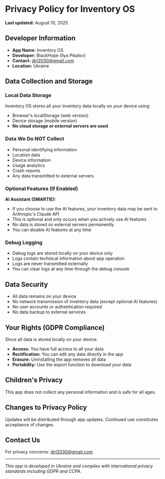 # Privacy Policy for Inventory OS

**Last updated:** August 10, 2025

## Developer Information
- **App Name:** Inventory OS
- **Developer:** BlackHope (Ilya Pikalov)
- **Contact:** dirl2030@gmail.com
- **Location:** Ukraine

## Data Collection and Storage

### Local Data Storage
Inventory OS stores all your inventory data locally on your device using:
- Browser's localStorage (web version)
- Device storage (mobile version)
- **No cloud storage or external servers are used**

### Data We Do NOT Collect
- Personal identifying information
- Location data
- Device information
- Usage analytics
- Crash reports
- Any data transmitted to external servers

### Optional Features (If Enabled)
**AI Assistant (SMARTIE):** 
- If you choose to use the AI features, your inventory data may be sent to Anthropic's Claude API
- This is optional and only occurs when you actively use AI features
- No data is stored on external servers permanently
- You can disable AI features at any time

### Debug Logging
- Debug logs are stored locally on your device only
- Logs contain technical information about app operation
- Logs are never transmitted externally
- You can clear logs at any time through the debug console

## Data Security
- All data remains on your device
- No network transmission of inventory data (except optional AI features)
- No user accounts or authentication required
- No data backup to external services

## Your Rights (GDPR Compliance)
Since all data is stored locally on your device:
- **Access:** You have full access to all your data
- **Rectification:** You can edit any data directly in the app
- **Erasure:** Uninstalling the app removes all data
- **Portability:** Use the export function to download your data

## Children's Privacy
This app does not collect any personal information and is safe for all ages.

## Changes to Privacy Policy
Updates will be distributed through app updates. Continued use constitutes acceptance of changes.

## Contact Us
For privacy concerns: dirl2030@gmail.com

---
*This app is developed in Ukraine and complies with international privacy standards including GDPR and CCPA.*